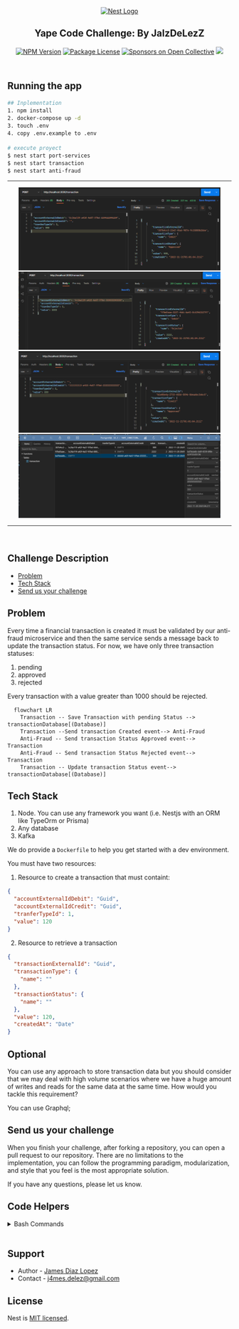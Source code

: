 <header>
  <p align="center">
    <a href="http://nestjs.com/" target="blank"><img src="https://nestjs.com/img/logo-small.svg" width="90" alt="Nest Logo" /></a>
    
<h2 style="text-align: center;">Yape Code Challenge: By JalzDeLezZ</h1>
  </p>
  <section style="text-align: center;">
  <a href="https://www.npmjs.com/~nestjscore" target="_blank"><img src="https://img.shields.io/npm/v/@nestjs/core.svg" alt="NPM Version" /></a>
  <a href="https://www.npmjs.com/~nestjscore" target="_blank"><img src="https://img.shields.io/npm/l/@nestjs/core.svg" alt="Package License" /></a>
  <a href="https://opencollective.com/nest#sponsor" target="_blank"><img src="https://opencollective.com/nest/sponsors/badge.svg" alt="Sponsors on Open Collective" /></a>
  <a href="https://twitter.com/nestframework" target="_blank"><img src="https://img.shields.io/twitter/follow/nestframework.svg?style=social&label=Followers"></a>
  </section>
</header>

</p>

## Running the app

```bash
## Inplementation
1. npm install
2. docker-compose up -d
3. touch .env
4. copy .env.example to .env

# execute proyect
$ nest start port-services
$ nest start transaction
$ nest start anti-fraud
```

---

<p align="center">
<img width="90%" src="./src/one.png"/>
<img width="90%" src="./src/two.png"/>
<img width="90%" src="./src/three.png"/>
<img width="90%" src="./src/fourth.png"/>
</p>
<hr/><br/>

## Challenge Description

- [Problem](#problem)
- [Tech Stack](#tech_stack)
- [Send us your challenge](#send_us_your_challenge)

## Problem

Every time a financial transaction is created it must be validated by our anti-fraud microservice and then the same service sends a message back to update the transaction status.
For now, we have only three transaction statuses:

<ol>
  <li>pending</li>
  <li>approved</li>
  <li>rejected</li>  
</ol>

Every transaction with a value greater than 1000 should be rejected.

```mermaid
  flowchart LR
    Transaction -- Save Transaction with pending Status --> transactionDatabase[(Database)]
    Transaction --Send transaction Created event--> Anti-Fraud
    Anti-Fraud -- Send transaction Status Approved event--> Transaction
    Anti-Fraud -- Send transaction Status Rejected event--> Transaction
    Transaction -- Update transaction Status event--> transactionDatabase[(Database)]
```

## Tech Stack

<ol>
  <li>Node. You can use any framework you want (i.e. Nestjs with an ORM like TypeOrm or Prisma) </li>
  <li>Any database</li>
  <li>Kafka</li>    
</ol>

We do provide a `Dockerfile` to help you get started with a dev environment.

You must have two resources:

1. Resource to create a transaction that must containt:

```json
{
  "accountExternalIdDebit": "Guid",
  "accountExternalIdCredit": "Guid",
  "tranferTypeId": 1,
  "value": 120
}
```

2. Resource to retrieve a transaction

```json
{
  "transactionExternalId": "Guid",
  "transactionType": {
    "name": ""
  },
  "transactionStatus": {
    "name": ""
  },
  "value": 120,
  "createdAt": "Date"
}
```

## Optional

You can use any approach to store transaction data but you should consider that we may deal with high volume scenarios where we have a huge amount of writes and reads for the same data at the same time. How would you tackle this requirement?

You can use Graphql;

## Send us your challenge

When you finish your challenge, after forking a repository, you can open a pull request to our repository. There are no limitations to the implementation, you can follow the programming paradigm, modularization, and style that you feel is the most appropriate solution.

If you have any questions, please let us know.

## Code Helpers

<details><summary>Bash Commands</summary>

```bash
# Implementations
$ nest g app port-services
$ npm i --save @nestjs/microservices
$ npm install --save @nestjs/typeorm typeorm pg
$ npm i kafkajs
$ npm install dotenv --save
```

</details><br/>

## Support

- Author - [James Diaz Lopez](https://www.linkedin.com/in/james-jalz/)
- Contact - [j4mes.delez@gmail.com](mailto:j4mes.delez@gmail.com)

## License

Nest is [MIT licensed](LICENSE).
